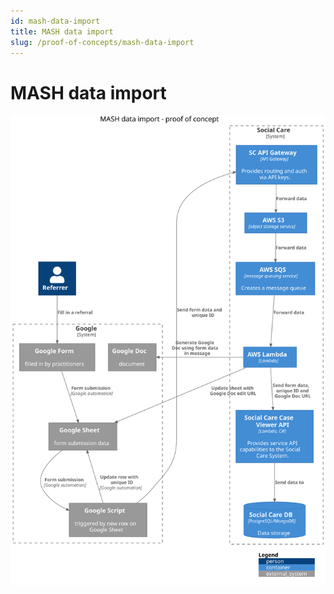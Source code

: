 ```yaml
---
id: mash-data-import
title: MASH data import
slug: /proof-of-concepts/mash-data-import
---
```


# MASH data import

![MASH data import](/img/diagrams/mash-data-import.svg)
